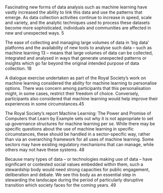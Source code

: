 Fascinating new forms of data analysis such as machine learning have vastly
increased the ability to link this data and use the patterns that emerge. As data
collection activities continue to increase in speed, scale and variety, and the
analytic techniques used to process these datasets become more sophisticated,
individuals and communities are affected in new and unexpected ways. 5

The ease of collecting and managing large volumes of data in
‘big data’ platforms and the availability of new tools to analyse such data – such
as machine learning 13 – means that large volumes of data can be collected,
integrated and analysed in ways that generate unexpected patterns or insights
which go far beyond the original intended purpose of data collection. 18

A dialogue exercise undertaken as part of the Royal Society’s work on machine
learning considered the ability for machine learning to personalise options. There
was concern among participants that this personalisation might, in some cases,
restrict their freedom of choice. Conversely, participants also considered that
machine learning would help improve their experiences in some circumstances.45 

The Royal Society’s report Machine Learning: The Power and Promise of
Computers that Learn by Example sets out why it is not appropriate to set up
governance structures for machine learning per se. While there may be specific
questions about the use of machine learning in specific circumstances, these
should be handled in a sector-specific way, rather than via an overarching
framework for all uses of machine learning. Some sectors may have existing
regulatory mechanisms that can manage, while others may not have
these systems. 48

Because many types of data – or technologies making use
of data – have significant or contested social values embedded within them,
such a stewardship body would need strong capacities for public engagement,
deliberation and debate. We see this body as an essential step in stewarding the
landscape during the period of particularly disruptive transition which society faces
for the coming years. 49
